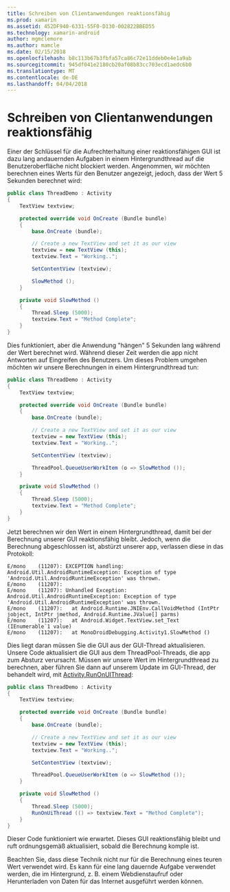 ```yaml
---
title: Schreiben von Clientanwendungen reaktionsfähig
ms.prod: xamarin
ms.assetid: 452DF940-6331-55F0-D130-002822BBED55
ms.technology: xamarin-android
author: mgmclemore
ms.author: mamcle
ms.date: 02/15/2018
ms.openlocfilehash: b8c113b67b3fbfa57ca86c72e11ddeb0e4e1a9ab
ms.sourcegitcommit: 945df041e2180cb20af08b83cc703ecd1aedc6b0
ms.translationtype: MT
ms.contentlocale: de-DE
ms.lasthandoff: 04/04/2018
---
```

# <a name="writing-responsive-applications"></a>Schreiben von Clientanwendungen reaktionsfähig

Einer der Schlüssel für die Aufrechterhaltung einer reaktionsfähigen GUI ist dazu lang andauernden Aufgaben in einem Hintergrundthread auf die Benutzeroberfläche nicht blockiert werden. Angenommen, wir möchten berechnen eines Werts für den Benutzer angezeigt, jedoch, dass der Wert 5 Sekunden berechnet wird:

```csharp
public class ThreadDemo : Activity
{
    TextView textview;

    protected override void OnCreate (Bundle bundle)
    {
        base.OnCreate (bundle);

        // Create a new TextView and set it as our view
        textview = new TextView (this);
        textview.Text = "Working..";

        SetContentView (textview);

        SlowMethod ();
    }

    private void SlowMethod ()
    {
        Thread.Sleep (5000);
        textview.Text = "Method Complete";
    }
}
```

Dies funktioniert, aber die Anwendung "hängen" 5 Sekunden lang während der Wert berechnet wird. Während dieser Zeit werden die app nicht Antworten auf Eingreifen des Benutzers. Um dieses Problem umgehen möchten wir unsere Berechnungen in einem Hintergrundthread tun:

```csharp
public class ThreadDemo : Activity
{
    TextView textview;

    protected override void OnCreate (Bundle bundle)
    {
        base.OnCreate (bundle);

        // Create a new TextView and set it as our view
        textview = new TextView (this);
        textview.Text = "Working..";

        SetContentView (textview);

        ThreadPool.QueueUserWorkItem (o => SlowMethod ());
    }

    private void SlowMethod ()
    {
        Thread.Sleep (5000);
        textview.Text = "Method Complete";
    }
}
```

Jetzt berechnen wir den Wert in einem Hintergrundthread, damit bei der Berechnung unserer GUI reaktionsfähig bleibt. Jedoch, wenn die Berechnung abgeschlossen ist, abstürzt unserer app, verlassen diese in das Protokoll:

```shell
E/mono    (11207): EXCEPTION handling: Android.Util.AndroidRuntimeException: Exception of type 'Android.Util.AndroidRuntimeException' was thrown.
E/mono    (11207):
E/mono    (11207): Unhandled Exception: Android.Util.AndroidRuntimeException: Exception of type 'Android.Util.AndroidRuntimeException' was thrown.
E/mono    (11207):   at Android.Runtime.JNIEnv.CallVoidMethod (IntPtr jobject, IntPtr jmethod, Android.Runtime.JValue[] parms)
E/mono    (11207):   at Android.Widget.TextView.set_Text (IEnumerable`1 value)
E/mono    (11207):   at MonoDroidDebugging.Activity1.SlowMethod ()
```

Dies liegt daran müssen Sie die GUI aus der GUI-Thread aktualisieren. Unsere Code aktualisiert die GUI aus dem ThreadPool-Threads, die app zum Absturz verursacht. Müssen wir unsere Wert im Hintergrundthread zu berechnen, aber führen Sie dann auf unserem Update im GUI-Thread, der behandelt wird, mit [Activity.RunOnUIThread](https://developer.xamarin.com/api/member/Android.App.Activity.RunOnUiThread/(System.Action)):

```csharp
public class ThreadDemo : Activity
{
    TextView textview;

    protected override void OnCreate (Bundle bundle)
    {
        base.OnCreate (bundle);

        // Create a new TextView and set it as our view
        textview = new TextView (this);
        textview.Text = "Working..";

        SetContentView (textview);

        ThreadPool.QueueUserWorkItem (o => SlowMethod ());
    }

    private void SlowMethod ()
    {
        Thread.Sleep (5000);
        RunOnUiThread (() => textview.Text = "Method Complete");
    }
}
```

Dieser Code funktioniert wie erwartet. Dieses GUI reaktionsfähig bleibt und ruft ordnungsgemäß aktualisiert, sobald die Berechnung komple ist.

Beachten Sie, dass diese Technik nicht nur für die Berechnung eines teuren Wert verwendet wird. Es kann für eine lang dauernde Aufgabe verwendet werden, die im Hintergrund, z. B. einem Webdienstaufruf oder Herunterladen von Daten für das Internet ausgeführt werden können.
